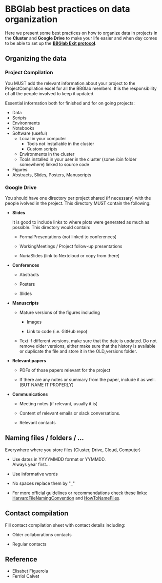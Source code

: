 # BBGlab best practices on data organization

Here we present some best practices on how to organize data in projects in the **Cluster** and **Google Drive** to make your life easier and when day comes to be able to set up the **[BBGlab Exit protocol](https://drive.google.com/drive/folders/1veXAAucPqNQ2KIVFLyEJqPVjEeDcqsR-)**.

## Organizing the data

### Project Compilation

You MUST add the relevant information about your project to the ProjectCompilation excel for all the BBGlab members. It is the responsibility of all the people involved to keep it updated.    

Essential information both for finished and for on going projects:
 - Data
 - Scripts
 - Environments
 - Notebooks
 - Software (useful)
	- Local in your computer
		- Tools not installable in the cluster
		- Custom scripts
	 - Environments in the cluster
	- Tools installed in your user in the cluster (some /bin folder somewhere) linked to source code
- Figures
- Abstracts, Slides, Posters, Manuscripts

### Google Drive

You should have one directory per project shared (if necessary) with the people ivolved in the project. This directory MUST contain the following:

-   **Slides**
    
	It is good to include links to where plots were generated as much as possible. This directory would contain:

	-   FormalPresentations (not linked to conferences)
    
	-   WorkingMeetings / Project follow-up presentations
    
	-   NuriaSlides (link to Nextcloud or copy from there)
    
-   **Conferences**
   
	-   Abstracts
    
	-   Posters
    
	-   Slides
    
-   **Manuscripts**
    
	-   Mature versions of the figures including
    
		-   Images
    
		-   Link to code (i.e. GitHub repo)
    
	-   Text
		If different versions, make sure that the date is updated. Do not remove older versions, either make sure that the history is available or duplicate the file and store it in the OLD_versions folder.
	    

-   **Relevant papers**
    
	-   PDFs of those papers relevant for the project
    
	-   If there are any notes or summary from the paper, include it as well. (BUT NAME IT PROPERLY)
    
-   **Communications**
    -   Meeting notes (if relevant, usually it is)
    
	-   Content of relevant emails or slack conversations.
	- Relevant contacts


## Naming files / folders / …

Everywhere where you store files (Cluster, Drive, Cloud, Computer)

-   Use dates in YYYYMMDD format or YYMMDD.  
    Always year first…
    
-   Use informative words
    
-   No spaces replace them by "_"

-   For more official guidelines or recommendations check these links: [HarvardFileNamingConvention](https://datamanagement.hms.harvard.edu/plan-design/file-naming-conventions) and [HowToNameFiles](https://speakerdeck.com/jennybc/how-to-name-files).

## Contact compilation

Fill contact compilation sheet with contact details including:
    
-   Older collaborations contacts
    
-   Regular contacts

## Reference
- Elisabet Figuerola
- Ferriol Calvet

